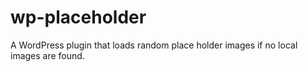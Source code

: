 # wp-placeholder
A WordPress plugin that loads random place holder images if no local images are found.
